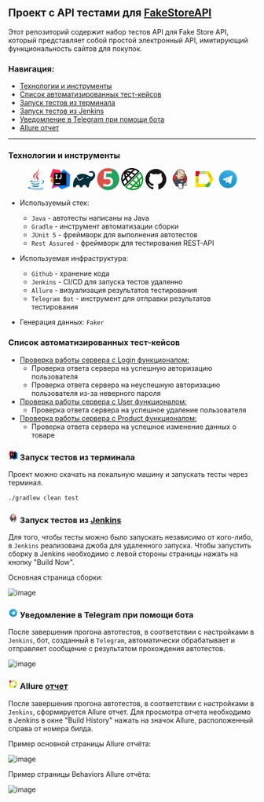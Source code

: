 ## Проект c API тестами для [FakeStoreAPI](https://fakestoreapi.com/)
Этот репозиторий содержит набор тестов API для Fake Store API, который представляет собой простой электронный API, имитирующий функциональность сайтов для покупок.

### Навигация:
* <a href="#tools">Технологии и инструменты</a>
* <a href="#cases">Список автоматизированных тест-кейсов</a>
* <a href="#console">Запуск тестов из терминала</a>
* <a href="#jenkins">Запуск тестов из Jenkins</a>
* <a href="#telegram">Уведомление в Telegram при помощи бота</a>
* <a href="#allure">Allure отчет</a>

____

<a id="tools"></a>
### <a name="Технологии и инструменты" style="color:black;"></a>Технологии и инструменты</a>
<p align="center">
<a href="https://www.java.com/">                      <img src="media/logos/java-original.svg"            width="45" height="45"    title="Java"/></a> 
<a href="https://www.jetbrains.com/idea/">            <img src="media/logos/intellij-original.svg"        width="45" height="45"    title="IntelliJ IDEA"/></a>   
<a href="https://gradle.org/">                        <img src="media/logos/gradle-original.svg"          width="45" height="45"    title="Gradle"/></a>
<a href="https://junit.org/junit5/">                  <img src="media/logos/junit-original.svg"           width="45" height="45"    title="JUnit 5"/></a>
<a href="https://rest-assured.io/">                   <img src="media/logos/restassured-original.png"     width="45" height="45"    title="Rest Assured"/></a>
<a href="https://github.com/">                        <img src="media/logos/github-original.svg"          width="45" height="45"    title="Github"/></a>
<a href="https://www.jenkins.io/">                    <img src="media/logos/jenkins-original.svg"         width="45" height="45"    title="Jenkins"/></a>  
<a href="https://github.com/allure-framework/allure2"><img src="media/logos/allure-original.svg"          width="45" height="45"    title="Allure"/></a> 
<a href="https://web.telegram.org/a/">                <img src="media/logos/telegram-original.svg"        width="45" height="45"    title="Telegram"/></a>
</p>

- Используемый стек:
  - <code>Java</code> - автотесты написаны на Java
  - <code>Gradle</code> - инструмент автоматизации сборки
  - <code>JUnit 5</code> - фреймворк для выполнения автотестов
  - <code>Rest Assured</code> - фреймворк для тестирования REST-API
  

- Используемая инфраструктура:
  - <code>Github</code> - хранение кода
  - <code>Jenkins</code> - CI/CD для запуска тестов удаленно
  - <code>Allure</code> - визуализация результатов тестирования
  - <code>Telegram Bot</code> - инструмент для отправки результатов тестирования


- Генерация данных: <code>Faker</code>

<a id="cases"></a>
### <a name="Список автоматизированных тест-кейсов" style="color:black;"></a>Список автоматизированных тест-кейсов</a>

- [Проверка работы сервера c Login функционалом:](https://github.com/kladkovaekaterina/fakestoreapi-api-tests/blob/main/src/test/java/api/tests/LoginTests.java)
  - Проверка ответа сервера на успешную авторизацию пользователя
  - Проверка ответа сервера на неуспешную авторизацию пользователя из-за неверного пароля
- [Проверка работы сервера с User функционалом:](https://github.com/kladkovaekaterina/fakestoreapi-api-tests/blob/main/src/test/java/api/tests/UserActionTests.java)
  - Проверка ответа сервера на успешное удаление пользователя
- [Проверка работы сервера с Product функционалом:](https://github.com/kladkovaekaterina/fakestoreapi-api-tests/blob/main/src/test/java/api/tests/ProductsActionTests.java)
  - Проверка ответа сервера на успешное изменение данных о товаре

<a id="console"></a>
### <a name="Запуск тестов из терминала" style="color:black;"></a><img src="media/logos/intellij-original.svg" width="20" height="20"/> Запуск тестов из терминала</a>

Проект можно скачать на локальную машину и запускать тесты через терминал.
 
```bash  
./gradlew clean test
```

<a id="jenkins"></a>
### <a name="Запуск тестов из Jenkins" style="color:black;"></a><img src="media/logos/jenkins-original.svg" width="20" height="20"/> Запуск тестов из [Jenkins](https://jenkins.autotests.cloud/job/25-KatherineMiers-fakestoreapi-api-tests/)</a>

Для того, чтобы тесты можно было запускать независимо от кого-либо, в <code>Jenkins</code> реализована джоба для удаленного запуска.
Чтобы запустить сборку в Jenkins необходимо c левой стороны страницы нажать на кнопку "Build Now".

Основная страница сборки:

![image](https://github.com/kladkovaekaterina/fakestoreapi-api-tests/assets/93866007/601b3d66-bad7-47a8-afbd-eae5e8b7b5b7)


<a id="telegram"></a>
### <a name="Уведомление в Telegram при помощи бота" style="color:black;"></a><img src="media/logos/telegram-original.svg" width="20" height="20"/> Уведомление в Telegram при помощи бота</a>

После завершения прогона автотестов, в соответствии с настройками в <code>Jenkins</code>, бот, созданный в <code>Telegram</code>, автоматически обрабатывает и отправляет сообщение с результатом прохождения автотестов.

![image](https://github.com/kladkovaekaterina/fakestoreapi-api-tests/assets/93866007/366e1a1e-311a-4d5e-b784-4b585b117965)


<a id="allure"></a>
### <a name="Allure отчет" style="color:black;"></a><img src="media/logos/allure-original.svg" width="20" height="20"/></a> Allure [отчет](https://jenkins.autotests.cloud/job/25-KatherineMiers-lundenilona-tests/5/allure/)</a>

После завершения прогона автотестов, в соответствии с настройками в <code>Jenkins</code>, сформируется Allure отчет. Для просмотра отчета необходимо в Jenkins в окне "Build History" нажать на значок Allure, расположенный справа от номера билда. 

Пример основной страницы Allure отчёта: 

![image](https://github.com/kladkovaekaterina/fakestoreapi-api-tests/assets/93866007/84f24632-fd48-44a3-8924-5437b8e96869)

Пример страницы Behaviors Allure отчёта: 

![image](https://github.com/kladkovaekaterina/fakestoreapi-api-tests/assets/93866007/d7da4f95-885d-4e0d-a9a3-480c945fbb16)

